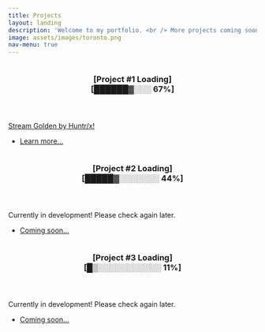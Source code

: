 ```yaml
---
title: Projects
layout: landing
description: 'Welcome to my portfolio. <br /> More projects coming soon!'
image: assets/images/toronto.png
nav-menu: true
---
```


<!-- Main -->
<div id="main">

<!-- One 
<section id="one">
	<div class="inner">
		<header class="major">
			<h2>Landing md > Part 1</h2>
		</header>
		<p>Placeholder, title text here. This is inside Landing subpage.</p>
	</div>
</section> -->

<!-- Two -->
<section id="two" class="spotlights">
	<section>
		<a href="#" class="image">
			<img src="{% link assets/images/cat1.jpg %}" alt="" data-position="center center" />
		</a>
		<div class="content">
			<div class="inner">
				<header class="major">
					<h3> [Project #1 Loading] <br /> [██████▓░░░ 67%] </h3>
				</header>
				<p> <a href="https://open.spotify.com/track/1CPZ5BxNNd0n0nF4Orb9JS"> Stream Golden by Huntr/x! </a> </p>
				<ul class="actions">
					<li><a href="#" class="button">Learn more...</a></li>
				</ul>
			</div>
		</div>
	</section>
	<section>
		<a href="#" class="image">
			<img src="{% link assets/images/cat2.jpg %}" alt="" data-position="top center" />
		</a>
		<div class="content">
			<div class="inner">
				<header class="major">
					<h3> [Project #2 Loading] <br /> [█████▓░░░░░░░ 44%] </h3>
				</header>
				<p>Currently in development! Please check again later.</p>
				<ul class="actions">
					<li><a href="#" class="button">Coming soon...</a></li>
				</ul>
			</div>
		</div>
	</section>
	<section>
		<a href="#" class="image">
			<img src="{% link assets/images/cat3.jpg %}" alt="" data-position="25% 25%" />
		</a>
		<div class="content">
			<div class="inner">
				<header class="major">
					<h3> [Project #3 Loading] <br /> [█▒░░░░░░░░░░░ 11%] </h3>
				</header>
				<p>Currently in development! Please check again later.</p>
				<ul class="actions">
					<li><a href="#" class="button">Coming soon...</a></li>
				</ul>
			</div>
		</div>
	</section>
</section>

<!-- Three 
<section id="three">
	<div class="inner">
		<header class="major">
			<h2>Landing md HTML third section</h2>
		</header>
		<p>Placeholder text.
		Stream Golden by Huntr/x.</p>
		<ul class="actions">
			<li><a href="generic.html" class="button next">Get Started</a></li>
		</ul>
	</div>
</section> -->

</div>
